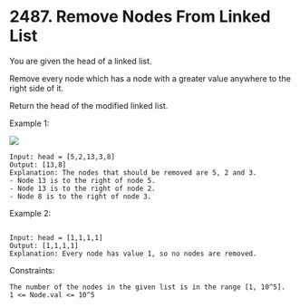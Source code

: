 # 2487. Remove Nodes From Linked List

You are given the head of a linked list.

Remove every node which has a node with a greater value anywhere to the right side of it.

Return the head of the modified linked list.

 

Example 1:

![](https://assets.leetcode.com/uploads/2022/10/02/drawio.png)

    Input: head = [5,2,13,3,8]
    Output: [13,8]
    Explanation: The nodes that should be removed are 5, 2 and 3.
    - Node 13 is to the right of node 5.
    - Node 13 is to the right of node 2.
    - Node 8 is to the right of node 3.

Example 2:

![]()

    Input: head = [1,1,1,1]
    Output: [1,1,1,1]
    Explanation: Every node has value 1, so no nodes are removed.

 

Constraints:

    The number of the nodes in the given list is in the range [1, 10^5].
    1 <= Node.val <= 10^5

